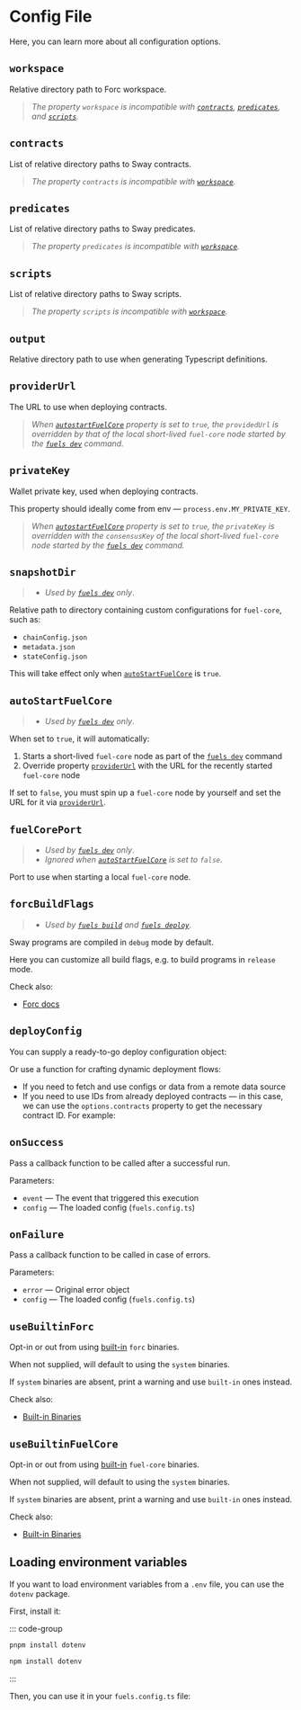 # Config File

Here, you can learn more about all configuration options.

## `workspace`

Relative directory path to Forc workspace.

<!-- <<< @../../../demo-fuels/fuels.config.full.ts#workspace{ts:line-numbers} -->

> _The property `workspace` is incompatible with [`contracts`](#contracts), [`predicates`](#predicates), and [`scripts`](#scripts)._

## `contracts`

List of relative directory paths to Sway contracts.

<!-- <<< @../../../demo-fuels/fuels.config.full.ts#contracts{ts:line-numbers} -->

> _The property `contracts` is incompatible with [`workspace`](#workspace)._

## `predicates`

List of relative directory paths to Sway predicates.

<!-- <<< @../../../demo-fuels/fuels.config.full.ts#predicates{ts:line-numbers} -->

> _The property `predicates` is incompatible with [`workspace`](#workspace)._

## `scripts`

List of relative directory paths to Sway scripts.

<!-- <<< @../../../demo-fuels/fuels.config.full.ts#scripts{ts:line-numbers} -->

> _The property `scripts` is incompatible with [`workspace`](#workspace)._

## `output`

Relative directory path to use when generating Typescript definitions.

<!-- <<< @../../../demo-fuels/fuels.config.full.ts#output{ts:line-numbers} -->

## `providerUrl`

The URL to use when deploying contracts.

<!-- <<< @../../../demo-fuels/fuels.config.full.ts#providerUrl{ts:line-numbers} -->

> _When [`autostartFuelCore`](#autostartfuelcore) property is set to `true`, the `providedUrl` is overridden by that of the local short-lived `fuel-core` node started by the [`fuels dev`](./commands.md#fuels-dev) command._

## `privateKey`

Wallet private key, used when deploying contracts.

This property should ideally come from env — `process.env.MY_PRIVATE_KEY`.

<!-- <<< @../../../demo-fuels/fuels.config.full.ts#privateKey{ts:line-numbers} -->

> _When [`autostartFuelCore`](#autostartfuelcore) property is set to `true`, the `privateKey` is overridden with the `consensusKey` of the local short-lived `fuel-core` node started by the [`fuels dev`](./commands.md#fuels-dev) command._

## `snapshotDir`

> - _Used by [`fuels dev`](./commands.md#fuels-dev) only_.

Relative path to directory containing custom configurations for `fuel-core`, such as:

- `chainConfig.json`
- `metadata.json`
- `stateConfig.json`

This will take effect only when [`autoStartFuelCore`](#autostartfuelcore) is `true`.

<!-- <<< @../../../demo-fuels/fuels.config.full.ts#snapshotDir{ts:line-numbers} -->

## `autoStartFuelCore`

> - _Used by [`fuels dev`](./commands.md#fuels-dev) only_.

When set to `true`, it will automatically:

1. Starts a short-lived `fuel-core` node as part of the [`fuels dev`](./commands.md#fuels-dev) command
1. Override property [`providerUrl`](#providerurl) with the URL for the recently started `fuel-core` node

<!-- <<< @../../../demo-fuels/fuels.config.full.ts#autoStartFuelCore{ts:line-numbers} -->

If set to `false`, you must spin up a `fuel-core` node by yourself and set the URL for it via [`providerUrl`](#providerurl).

## `fuelCorePort`

> - _Used by [`fuels dev`](./commands.md#fuels-dev) only_.
> - _Ignored when [`autoStartFuelCore`](#autostartfuelcore) is set to `false`._

Port to use when starting a local `fuel-core` node.

<!-- <<< @../../../demo-fuels/fuels.config.full.ts#fuelCorePort{ts:line-numbers} -->

## `forcBuildFlags`

> - _Used by [`fuels build`](./commands.md#fuels-build) and [`fuels deploy`](./commands.md#fuels-deploy)_.

Sway programs are compiled in `debug` mode by default.

Here you can customize all build flags, e.g. to build programs in `release` mode.

<!-- <<< @../../../demo-fuels/fuels.config.full.ts#forcBuildFlags{ts:line-numbers} -->

Check also:

- [Forc docs](https://docs.fuel.network/docs/forc/commands/forc_build/#forc-build)

## `deployConfig`

You can supply a ready-to-go deploy configuration object:

<!-- <<< @../../../demo-fuels/fuels.config.full.ts#deployConfig-obj{ts:line-numbers} -->

Or use a function for crafting dynamic deployment flows:

- If you need to fetch and use configs or data from a remote data source
- If you need to use IDs from already deployed contracts — in this case, we can use the `options.contracts` property to get the necessary contract ID. For example:

<!-- <<< @../../../demo-fuels/fuels.config.full.ts#deployConfig-fn{ts:line-numbers} -->

## `onSuccess`

Pass a callback function to be called after a successful run.

Parameters:

- `event` — The event that triggered this execution
- `config` — The loaded config (`fuels.config.ts`)

<!-- <<< @../../../demo-fuels/fuels.config.full.ts#onSuccess{ts:line-numbers} -->

## `onFailure`

Pass a callback function to be called in case of errors.

Parameters:

- `error` — Original error object
- `config` — The loaded config (`fuels.config.ts`)

<!-- <<< @../../../demo-fuels/fuels.config.full.ts#onFailure{ts:line-numbers} -->

## `useBuiltinForc`

Opt-in or out from using [built-in](./binaries.md) `forc` binaries.

When not supplied, will default to using the `system` binaries.

If `system` binaries are absent, print a warning and use `built-in` ones instead.

<!-- <<< @../../../demo-fuels/fuels.config.full.ts#useBuiltInForc{ts:line-numbers} -->

Check also:

- [Built-in Binaries](./binaries.md)

## `useBuiltinFuelCore`

Opt-in or out from using [built-in](./binaries.md) `fuel-core` binaries.

When not supplied, will default to using the `system` binaries.

If `system` binaries are absent, print a warning and use `built-in` ones instead.

<!-- <<< @../../../demo-fuels/fuels.config.full.ts#useBuiltInFuelCore{ts:line-numbers} -->

Check also:

- [Built-in Binaries](./binaries.md)

## Loading environment variables

If you want to load environment variables from a `.env` file, you can use the `dotenv` package.

First, install it:

::: code-group

```sh [pnpm]
pnpm install dotenv
```

```sh [npm]
npm install dotenv
```

:::

Then, you can use it in your `fuels.config.ts` file:

<!-- <<< @../../../create-fuels-counter-guide/fuels.config.ts#fuels-config-file-env{ts:line-numbers} -->
